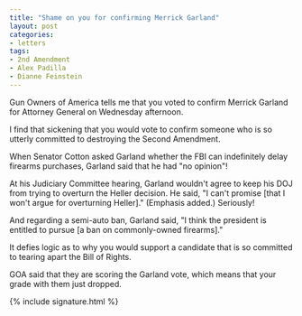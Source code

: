 ```yaml
---
title: "Shame on you for confirming Merrick Garland"
layout: post
categories:
- letters
tags:
- 2nd Amendment
- Alex Padilla
- Dianne Feinstein
---
```


Gun Owners of America tells me that you voted to confirm Merrick Garland for Attorney General on Wednesday afternoon.

I find that sickening that you would vote to confirm someone who is so utterly committed to destroying the Second Amendment.

When Senator Cotton asked Garland whether the FBI can indefinitely delay firearms purchases, Garland said that he had "no opinion"!

At his Judiciary Committee hearing, Garland wouldn't agree to keep his DOJ from trying to overturn the Heller decision. He said, "I can't promise \[that I won't argue for overturning Heller\]." (Emphasis added.) Seriously!

And regarding a semi-auto ban, Garland said, "I think the president is entitled to pursue \[a ban on commonly-owned firearms\]."

It defies logic as to why you would support a candidate that is so committed to tearing apart the Bill of Rights.

GOA said that they are scoring the Garland vote, which means that your grade with them just dropped.

{% include signature.html %}
